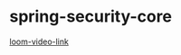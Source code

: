 # spring-security-core

[loom-video-link](https://www.loom.com/share/03e9ab2948c749338a0fcc191b64d6d1)